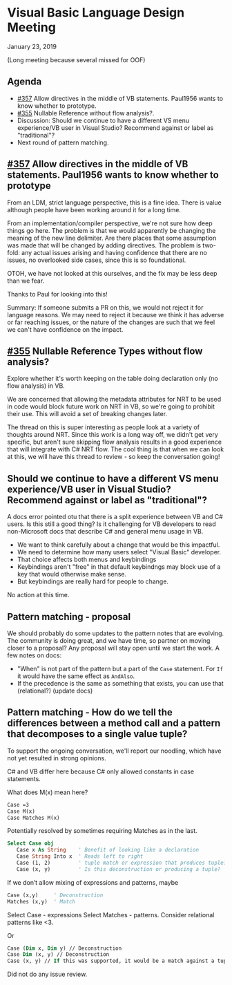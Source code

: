 # Visual Basic Language Design Meeting

January 23, 2019

(Long meeting because several missed for OOF)

## Agenda

* [#357](https://github.com/dotnet/vblang/issues/357) Allow directives in the middle of VB statements. Paul1956 wants to know whether to prototype.
* [#355](https://github.com/dotnet/vblang/issues/355) Nullable Reference without flow analysis?.
* Discussion: Should we continue to have a different VS menu experience/VB user in Visual Studio? Recommend against or label as "traditional"?
* Next round of pattern matching.

## [#357](https://github.com/dotnet/vblang/issues/357) Allow directives in the middle of VB statements. Paul1956 wants to know whether to prototype

From an LDM, strict language perspective, this is a fine idea. There is value although people have been working around it for a long time.

From an implementation/compiler perspective, we're not sure how deep things go here. The problem is that we would apparently be changing the meaning of the new line delimiter. Are there places that some assumption was made that will be changed by adding directives. The problem is two-fold: any actual issues arising and having confidence that there are no issues, no overlooked side cases, since this is so foundational. 

OTOH, we have not looked at this ourselves, and the fix may be less deep than we fear.

Thanks to Paul for looking into this!
 
Summary: If someone submits a PR on this, we would not reject it for language reasons. We may need to reject it because we think it has adverse or far reaching issues, or the nature of the changes are such that we feel we can't have confidence on the impact.

## [#355](https://github.com/dotnet/vblang/issues/355) Nullable Reference Types without flow analysis?

Explore whether it's worth keeping on the table doing declaration only (no flow analysis) in VB.

We are concerned that allowing the metadata attributes for NRT to be used in code would block future work on NRT in VB, so we're going to prohibit their use. This will avoid a set of breaking changes later. 

The thread on this is super interesting as people look at a variety of thoughts around NRT. Since this work is a long way off, we didn't get very specific, but aren't sure skipping flow analysis results in a good experience that will integrate with C# NRT flow. The cool thing is that when we can look at this, we will have this thread to review - so keep the conversation going!

## Should we continue to have a different VS menu experience/VB user in Visual Studio? Recommend against or label as "traditional"?

A docs error pointed otu that there is a split experience between VB and C# users. Is this still a good thing? Is it challenging for VB developers to read non-Microsoft docs that describe C# and general menu usage in VB. 

* We want to think carefully about a change that would be this impactful.
* We need to determine how many users select "Visual Basic" developer.
* That choice affects both menus and keybindings
* Keybindings aren't "free" in that default keybindngs may block use of a key that would otherwise make sense.
* But keybindings are really hard for people to change. 

No action at this time. 

## Pattern matching - proposal

We should probably do some updates to the pattern notes that are evolving. The community is doing great, and we have time, so partner on moving closer to a proposal? Any proposal will stay open until we start the work. A few notes on docs:

* "When" is not part of the pattern but a part of the `Case` statement. For `If` it would have the same effect as `AndAlso`.
* If the precedence is the same as something that exists, you can use that (relational?) (update docs)

## Pattern matching - How do we tell the differences between a method call and a pattern that decomposes to a single value tuple?

To support the ongoing conversation, we'll report our noodling, which have not yet resulted in strong opinions.

C# and VB differ here because C# only allowed constants in case statements. 

What does M(x) mean here?

```vb
Case =3
Case M(x)
Case Matches M(x)
```

Potentially resolved by sometimes requiring Matches as in the last. 

```vb
Select Case obj
   Case x As String    ' Benefit of looking like a declaration
   Case String Into x  ' Reads left to right
   Case (1, 2)         ' tuple match or expression that produces tuple?
   Case (x, y)         ' Is this deconstruction or producing a tuple?
```

If we don’t allow mixing of expressions and patterns, maybe

```vb
Case (x,y)     ' Deconstruction
Matches (x,y)  ' Match
```

Select Case - expressions
Select Matches - patterns. Consider relational patterns like <3.

Or

```vb
Case (Dim x, Dim y) // Deconstruction
Case Dim (x, y) // Deconstruction
Case (x, y) // If this was supported, it would be a match against a tuple that first value matches x and second value matches y
```

Did not do any issue review. 

